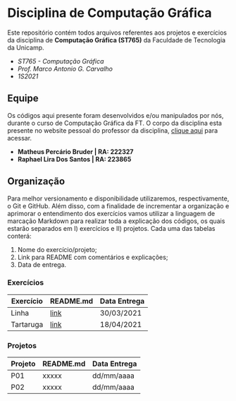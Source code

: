 # Disciplina de Computação Gráfica
 Este repositório contém todos arquivos referentes aos projetos e exercícios da disciplina de **Computação Gráfica (ST765)** da Faculdade de Tecnologia da Unicamp. 
 
 * *ST765 - Computação Gráfica*
 * *Prof. Marco Antonio G. Carvalho*
 * *1S2021*
## Equipe
 Os códigos aqui presente foram desenvolvidos e/ou manipulados por nós, durante o curso de Computação Gráfica da FT. O corpo da disciplina esta presente no website pessoal do professor da disciplina, [clique aqui](https://www.ft.unicamp.br/~magic/opengl/index2006.html) para acessar.

 * **Matheus Percário Bruder | RA: 222327**
 * **Raphael Lira Dos Santos | RA: 223865**
## Organização
 Para melhor versionamento e disponibilidade utilizaremos, respectivamente, o Git e GitHub. Além disso, com a finalidade de incrementar a organização e aprimorar o entendimento dos exercícios vamos utilizar a linguagem de marcação Markdown para realizar toda a explicação dos códigos, os quais estarão separados em I) exercícios e II) projetos. Cada uma das tabelas conterá:
 1. Nome do exercício/projeto;
 2. Link para README com comentários e explicações;
 3. Data de entrega.

 ### Exercícios
  | Exercício | README.md                | Data Entrega |
  | --------- | ------------------------ | ------------ |
  | Linha     | [link](Linha/README.md)  | 30/03/2021   |
  | Tartaruga | [link](Turtle/README.md) | 18/04/2021   |

 ### Projetos
  | Projeto | README.md | Data Entrega |
  | ------- | --------- | ------------ |
  | P01     | xxxxx     | dd/mm/aaaa   |
  | P02     | xxxxx     | dd/mm/aaaa   |
 